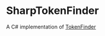 # SharpTokenFinder
A C# implementation of [TokenFinder](https://github.com/doredry/TokenFinder/blob/main/TokenFinder.py)
